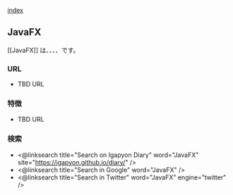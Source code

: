 [index](https://igapyon.github.io/diary/keyword/index.html)

## JavaFX

[[JavaFX]] は、、、、です。

### URL

* TBD URL

### 特徴

* TBD URL

### 検索

* <@linksearch title="Search on Igapyon Diary" word="JavaFX" site="https://igapyon.github.io/diary/" />
* <@linksearch title="Search in Google" word="JavaFX" />
* <@linksearch title="Search in Twitter" word="JavaFX" engine="twitter" />

